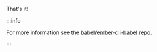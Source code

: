 That's it!

:::info
  <p>
    For more information see the <a href="https://github.com/babel/ember-cli-babel">babel/ember-cli-babel repo</a>.
  </p>
:::

